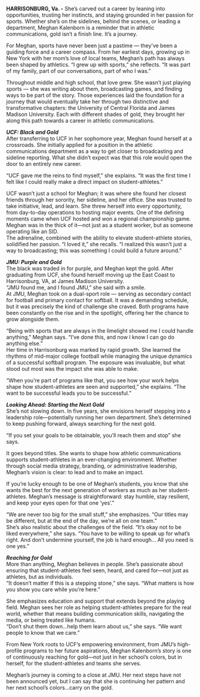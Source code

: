 **HARRISONBURG, Va. \-** She’s carved out a career by leaning into opportunities, trusting her instincts, and staying grounded in her passion for sports. Whether she’s on the sidelines, behind the scenes, or leading a department, Meghan Kalenborn is a reminder that in athletic communications, gold isn’t a finish line. It’s a journey.

For Meghan, sports have never been just a pastime — they’ve been a guiding force and a career compass. From her earliest days, growing up in New York with her mom’s love of local teams, Meghan’s path has always been shaped by athletics. “I grew up with sports,” she reflects. “It was part of my family, part of our conversations, part of who I was.”

Throughout middle and high school, that love grew. She wasn’t just playing sports — she was writing about them, broadcasting games, and finding ways to be part of the story. Those experiences laid the foundation for a journey that would eventually take her through two distinctive and transformative chapters: the University of Central Florida and James Madison University. Each with different shades of gold, they brought her along this path towards a career in athletic communications.

***UCF: Black and Gold***  
After transferring to UCF in her sophomore year, Meghan found herself at a crossroads. She initially applied for a position in the athletic communications department as a way to get closer to broadcasting and sideline reporting. What she didn’t expect was that this role would open the door to an entirely new career.

“UCF gave me the reins to find myself,” she explains. “It was the first time I felt like I could really make a direct impact on student-athletes.”

UCF wasn’t just a school for Meghan; it was where she found her closest friends through her sorority, her sideline, and her office. She was trusted to take initiative, lead, and learn. She threw herself into every opportunity, from day-to-day operations to hosting major events. One of the defining moments came when UCF hosted and won a regional championship game. Meghan was in the thick of it—not just as a student worker, but as someone operating like an SID.  
The adrenaline, combined with the ability to elevate student-athlete stories, solidified her passion. “I loved it,” she recalls. “I realized this wasn’t just a way to broadcasting; this was something I could build a future around.”

***JMU: Purple and Gold***  
The black was traded in for purple, and Meghan kept the gold. After graduating from UCF, she found herself moving up the East Coast to Harrisonburg, VA, at James Madison University.  
“JMU found me, and I found JMU,” she said with a smile.  
At JMU, Meghan took on a dual-sport role — serving as secondary contact for football and primary contact for softball. It was a demanding schedule, but it was precisely the kind of challenge she craved. Both programs have been constantly on the rise and in the spotlight, offering her the chance to grow alongside them.

“Being with sports that are always in the limelight showed me I could handle anything,” Meghan says. “I’ve done this, and now I know I can go do anything else.”  
Her time in Harrisonburg was marked by rapid growth. She learned the rhythms of mid-major college football while managing the unique dynamics of a successful softball program. The exposure was invaluable, but what stood out most was the impact she was able to make.

“When you’re part of programs like that, you see how your work helps shape how student-athletes are seen and supported,” she explains. “The want to be successful leads you to be successful.”

***Looking Ahead: Starting the Next Gold***  
She’s not slowing down. In five years, she envisions herself stepping into a leadership role—potentially running her own department. She’s determined to keep pushing forward, always searching for the next gold.

“If you set your goals to be obtainable, you’ll reach them and stop” she says. 

It goes beyond titles. She wants to shape how athletic communications supports student-athletes in an ever-changing environment. Whether through social media strategy, branding, or administrative leadership, Meghan’s vision is clear: to lead and to make an impact.

If you’re lucky enough to be one of Meghan’s students, you know that she wants the best for the next generation of workers as much as her student-athletes. Meghan’s message is straightforward: stay humble, stay resilient, and keep your eyes open for that one ‘yes’.”

“We are never too big for the small stuff,” she emphasizes. “Our titles may be different, but at the end of the day, we’re all on one team.”  
She’s also realistic about the challenges of the field. “It’s okay not to be liked everywhere,” she says. “You have to be willing to speak up for what’s right. And don’t undermine yourself, the job is hard enough… All you need is one yes.”

***Reaching for Gold***  
More than anything, Meghan believes in people. She’s passionate about ensuring that student-athletes feel seen, heard, and cared for—not just as athletes, but as individuals.  
“It doesn’t matter if this is a stepping stone,” she says. “What matters is how you show you care while you’re here.”

She emphasizes education and support that extends beyond the playing field. Meghan sees her role as helping student-athletes prepare for the real world, whether that means building communication skills, navigating the media, or being treated like humans.  
“Don’t shut them down…help them learn about us,” she says. “We want people to know that we care.”

From New York roots to UCF’s empowering environment, from JMU’s high-profile programs to her future aspirations, Meghan Kalenborn’s story is one of continuously reaching for gold—not just in her school’s colors, but in herself, for the student-athletes and teams she serves.

Meghan’s journey is coming to a close at JMU. Her next steps have not been announced yet, but I can say that she is continuing her pattern and her next school’s colors…carry on the gold.   
